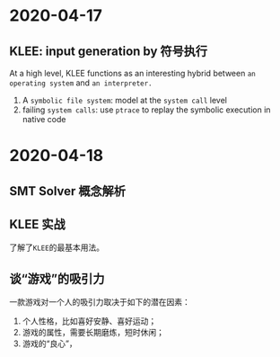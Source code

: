 # 2020-04-17

## KLEE: input generation by 符号执行

At a high level, KLEE functions as an interesting hybrid between `an operating system` and `an interpreter.`

1. A `symbolic file system`: model at the `system call` level
2. failing `system calls`: use `ptrace` to replay the symbolic execution in native code

# 2020-04-18

## SMT Solver 概念解析

## KLEE 实战

了解了`KLEE`的最基本用法。



## 谈“游戏”的吸引力

一款游戏对一个人的吸引力取决于如下的潜在因素：

1. 个人性格，比如喜好安静、喜好运动；
2. 游戏的属性，需要长期磨炼，短时休闲；
3. 游戏的“良心”，